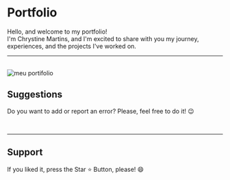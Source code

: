 <h1>Portfolio</h1>

Hello, and welcome to my portfolio! 
<br>
I'm Chrystine Martins, and I'm excited to share with you my journey, experiences, and the projects I've worked on. 

<hr>
<br>

<img src="src/imagens/portfolio.gif" alt="meu portifolio">


<br>

<h2> Suggestions </h2>
<p> Do you want to add or report an error? Please, feel free to do it! 😉 </p>

<br>
<hr>
<h2> Support </h2>
<p> If you liked it, press the Star ⭐ Button, please! 😄 </p>
